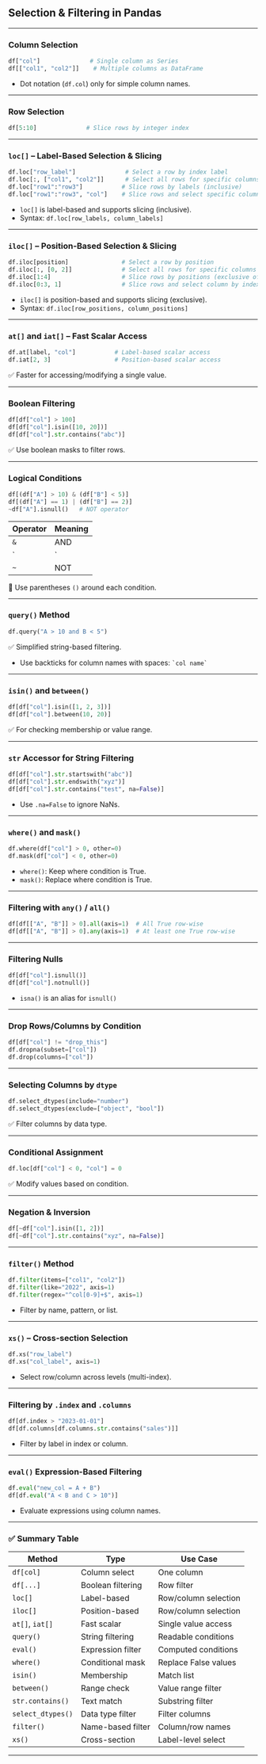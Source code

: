 ## Selection & Filtering in Pandas

---

### Column Selection
```python
df["col"]              # Single column as Series
df[["col1", "col2"]]    # Multiple columns as DataFrame
```
- Dot notation (`df.col`) only for simple column names.

---

### Row Selection
```python
df[5:10]              # Slice rows by integer index
```

---

### `loc[]` – Label-Based Selection & Slicing
```python
df.loc["row_label"]              # Select a row by index label
df.loc[:, ["col1", "col2"]]      # Select all rows for specific columns
df.loc["row1":"row3"]           # Slice rows by labels (inclusive)
df.loc["row1":"row3", "col"]    # Slice rows and select specific column
```
- `loc[]` is label-based and supports slicing (inclusive).
- Syntax: `df.loc[row_labels, column_labels]`

---

### `iloc[]` – Position-Based Selection & Slicing
```python
df.iloc[position]               # Select a row by position
df.iloc[:, [0, 2]]              # Select all rows for specific columns by index
df.iloc[1:4]                    # Slice rows by positions (exclusive of stop)
df.iloc[0:3, 1]                 # Slice rows and select column by index
```
- `iloc[]` is position-based and supports slicing (exclusive).
- Syntax: `df.iloc[row_positions, column_positions]`

---

### `at[]` and `iat[]` – Fast Scalar Access
```python
df.at[label, "col"]           # Label-based scalar access
df.iat[2, 3]                  # Position-based scalar access
```
✅ Faster for accessing/modifying a single value.

---

### Boolean Filtering
```python
df[df["col"] > 100]
df[df["col"].isin([10, 20])]
df[df["col"].str.contains("abc")]
```
✅ Use boolean masks to filter rows.

---

### Logical Conditions
```python
df[(df["A"] > 10) & (df["B"] < 5)]
df[(df["A"] == 1) | (df["B"] == 2)]
~df["A"].isnull()   # NOT operator
```
| Operator | Meaning |
|----------|---------|
| `&`      | AND     |
| `|`      | OR      |
| `~`      | NOT     |
📌 Use parentheses `()` around each condition.

---

### `query()` Method
```python
df.query("A > 10 and B < 5")
```
✅ Simplified string-based filtering.
- Use backticks for column names with spaces: `` `col name` ``

---

### `isin()` and `between()`
```python
df[df["col"].isin([1, 2, 3])]
df[df["col"].between(10, 20)]
```
✅ For checking membership or value range.

---

### `str` Accessor for String Filtering
```python
df[df["col"].str.startswith("abc")]
df[df["col"].str.endswith("xyz")]
df[df["col"].str.contains("test", na=False)]
```
- Use `.na=False` to ignore NaNs.

---

### `where()` and `mask()`
```python
df.where(df["col"] > 0, other=0)
df.mask(df["col"] < 0, other=0)
```
- `where()`: Keep where condition is True.
- `mask()`: Replace where condition is True.

---

### Filtering with `any()` / `all()`
```python
df[df[["A", "B"]] > 0].all(axis=1)  # All True row-wise
df[df[["A", "B"]] > 0].any(axis=1)  # At least one True row-wise
```

---

### Filtering Nulls
```python
df[df["col"].isnull()]
df[df["col"].notnull()]
```
- `isna()` is an alias for `isnull()`

---

### Drop Rows/Columns by Condition
```python
df[df["col"] != "drop_this"]
df.dropna(subset=["col"])
df.drop(columns=["col"])
```

---

### Selecting Columns by `dtype`
```python
df.select_dtypes(include="number")
df.select_dtypes(exclude=["object", "bool"])
```
✅ Filter columns by data type.

---

### Conditional Assignment
```python
df.loc[df["col"] < 0, "col"] = 0
```
✅ Modify values based on condition.

---

### Negation & Inversion
```python
df[~df["col"].isin([1, 2])]
df[~df["col"].str.contains("xyz", na=False)]
```

---

### `filter()` Method
```python
df.filter(items=["col1", "col2"])
df.filter(like="2022", axis=1)
df.filter(regex="^col[0-9]+$", axis=1)
```
- Filter by name, pattern, or list.

---

### `xs()` – Cross-section Selection
```python
df.xs("row_label")
df.xs("col_label", axis=1)
```
- Select row/column across levels (multi-index).

---

### Filtering by `.index` and `.columns`
```python
df[df.index > "2023-01-01"]
df[df.columns[df.columns.str.contains("sales")]]
```
- Filter by label in index or column.

---

### `eval()` Expression-Based Filtering
```python
df.eval("new_col = A + B")
df[df.eval("A < B and C > 10")]
```
- Evaluate expressions using column names.

---

### ✅ Summary Table
| Method            | Type              | Use Case             |
|-------------------|-------------------|----------------------|
| `df[col]`         | Column select     | One column           |
| `df[...]`         | Boolean filtering | Row filter           |
| `loc[]`           | Label-based       | Row/column selection |
| `iloc[]`          | Position-based    | Row/column selection |
| `at[]`, `iat[]`   | Fast scalar       | Single value access  |
| `query()`         | String filtering  | Readable conditions  |
| `eval()`          | Expression filter | Computed conditions  |
| `where()`         | Conditional mask  | Replace False values |
| `isin()`          | Membership        | Match list           |
| `between()`       | Range check       | Value range filter   |
| `str.contains()`  | Text match        | Substring filter     |
| `select_dtypes()` | Data type filter  | Filter columns       |
| `filter()`        | Name-based filter | Column/row names     |
| `xs()`            | Cross-section     | Label-level select   |

---
